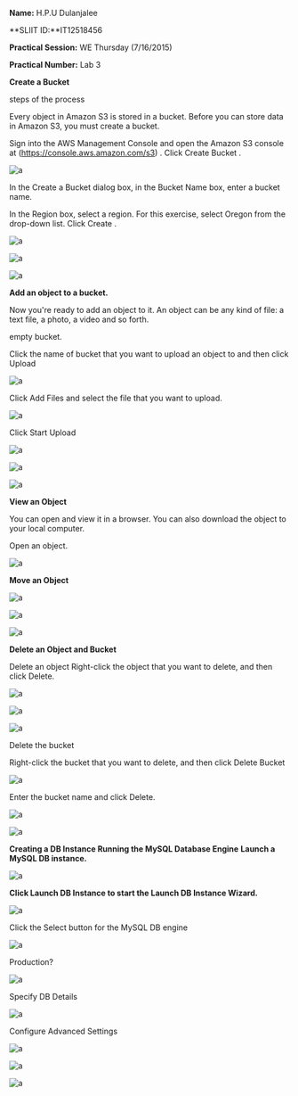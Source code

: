 
**Name:** H.P.U Dulanjalee

**SLIIT ID:**IT12518456

**Practical Session:** WE Thursday (7/16/2015)

**Practical Number:** Lab 3

**Create a Bucket**

steps of the process



Every object in Amazon S3 is stored in a bucket. Before you can store data in Amazon S3, you must create a bucket.

Sign into the AWS Management Console and open the Amazon S3 console at (https://console.aws.amazon.com/s3) .
Click Create Bucket .

![a](http://i61.tinypic.com/121pbu9.jpg)

In the Create a Bucket dialog box, in the Bucket Name box, enter a bucket name.

In the Region box, select a region. For this exercise, select Oregon from the drop-down list.
   Click Create .
   
  ![a]( http://i60.tinypic.com/2jedc7t.jpg)
  
 ![a](http://i59.tinypic.com/34pcgvk.jpg)
 
  ![a](http://i58.tinypic.com/ohv60g.jpg)
 
 **Add an object to a bucket.**
 
 Now you're ready to add an object to it. An object can be any kind of file: a text file, a photo, a video and so forth.

empty bucket.

Click the name of bucket that you want to upload an object to and then click Upload

![a](http://i57.tinypic.com/254x9ad.jpg)

Click Add Files and select the file that you want to upload.

![a](http://i62.tinypic.com/21okmo.jpg)

Click Start Upload

![a](http://i57.tinypic.com/wldfk8.jpg)

![a](http://i59.tinypic.com/3zeqq.jpg)

![a](http://i59.tinypic.com/1zcedcm.jpg)

**View an Object**

You can open and view it in a browser. You can also download the object to your local computer.

Open an object.

![a](http://i60.tinypic.com/rtoxo1.jpg)

**Move an Object**

![a](http://i62.tinypic.com/jgqg3s.jpg)

![a](http://i57.tinypic.com/23vhsaq.jpg)

![a](http://i58.tinypic.com/2itls7t.jpg)

**Delete an Object and Bucket**

Delete an object
Right-click the object that you want to delete, and then click Delete.

![a](http://i61.tinypic.com/nb85j9.jpg)

![a](http://i60.tinypic.com/dcwyfl.jpg)

![a](http://i59.tinypic.com/2z8c1o9.jpg)

Delete the bucket

Right-click the bucket that you want to delete, and then click Delete Bucket 

![a](http://i61.tinypic.com/1z343d3.jpg)

Enter the bucket name and click Delete.

![a](http://i62.tinypic.com/29o0kyf.jpg)

![a](http://i59.tinypic.com/equuc2.jpg)

**Creating a DB Instance Running the MySQL Database Engine**
**Launch a MySQL DB instance.**

![a](http://i57.tinypic.com/oisz80.jpg)

**Click Launch DB Instance to start the Launch DB Instance Wizard.**

![a](http://i62.tinypic.com/2sbtvkz.jpg)

Click the Select button for the MySQL DB engine

![a](http://i61.tinypic.com/eh0o3s.jpg)

Production?
  
![a](http://i57.tinypic.com/azantj.jpg)

Specify DB Details

![a](http://i58.tinypic.com/ddhx81.jpg)

Configure Advanced Settings

![a](http://i61.tinypic.com/156r68m.jpg)

![a](http://i58.tinypic.com/34i4igm.jpg)

![a](http://i62.tinypic.com/2zrnpud.jpg)






